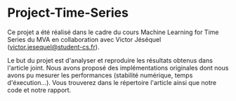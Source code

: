# Project-Time-Series

Ce projet a été réalisé dans le cadre du cours Machine Learning for Time Series du MVA en collaboration avec Victor Jéséquel (victor.jesequel@student-cs.fr). 

Le but du projet est d'analyser et reproduire les résultats obtenus dans l'article joint. Nous avons proposé des implémentations originales dont nous avons pu mesurer les performances (stabilité numérique, temps d'éxecution...). Vous trouverez dans le répertoire l'article ainsi que notre code et notre rapport. 
